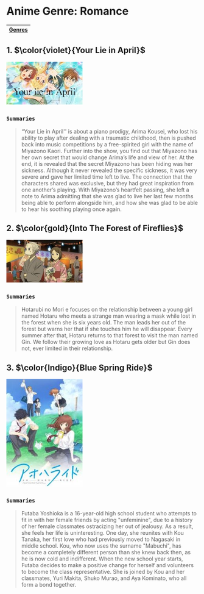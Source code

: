 # **Anime Genre: Romance**
| [Genres](GenreMain.md) | 
|------------|


## 1. $\color{violet}{Your Lie in April}$
![ylia](ylia.jpeg)
### ```Summaries```

> “Your Lie in April'' is about a piano prodigy, Arima Kousei, who lost his ability to play after dealing with a traumatic childhood, then is pushed back into music competitions by a free-spirited girl with the name of Miyazono Kaori. Further into the show, you find out that Miyazono has her own secret that would change Arima’s life and view of her. At the end, it is revealed that the secret Miyazono has been hiding was her sickness. Although it never revealed the specific sickness, it was very severe and gave her limited time left to live. The connection that the characters shared was exclusive, but they had great inspiration from one another’s playing. With Miyazono’s heartfelt passing, she left a note to Arima admitting that she was glad to live her last few months being able to perform alongside him, and how she was glad to be able to hear his soothing playing once again.

## 2. $\color{gold}{Into The Forest of Fireflies}$
![itff](forest.jpeg)
### ```Summaries```

> Hotarubi no Mori e focuses on the relationship between a young girl named Hotaru who meets a strange man wearing a mask while lost in the forest when she is six years old. The man leads her out of the forest but warns her that if she touches him he will disappear. Every summer after that, Hotaru returns to that forest to visit the man named Gin. We follow their growing love as Hotaru gets older but Gin does not, ever limited in their relationship.

## 3. $\color{Indigo}{Blue Spring Ride}$
![bsr](bsr.jpeg)
### ```Summaries```

> Futaba Yoshioka is a 16-year-old high school student who attempts to fit in with her female friends by acting "unfeminine", due to a history of her female classmates ostracizing her out of jealousy. As a result, she feels her life is uninteresting. One day, she reunites with Kou Tanaka, her first love who had previously moved to Nagasaki in middle school. Kou, who now uses the surname "Mabuchi", has become a completely different person than she knew back then, as he is now cold and indifferent. When the new school year starts, Futaba decides to make a positive change for herself and volunteers to become the class representative. She is joined by Kou and her classmates, Yuri Makita, Shuko Murao, and Aya Kominato, who all form a bond together.

